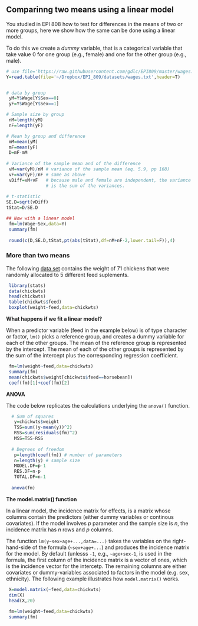 ## Comparinng two means using a linear model


You studied in EPI 808 how to test for differences in the means of two or more groups, here we show how the same can be done using a linear model. 

To do this we create a *dummy* variable, that is a categorical variable that take value 0 for one group (e.g., female) and one for the other group (e.g., male).



```r
# use file='https://raw.githubusercontent.com/gdlc/EPI809/master/wages.txt' 
Y=read.table(file='~/Dropbox/EPI_809/datasets/wages.txt',header=T)


# data by group
 yM=Y$Wage[Y$Sex==0]
 yF=Y$Wage[Y$Sex==1]

# Sample size by group
 nM=length(yM)
 nF=length(yF)

# Mean by group and difference
 mM=mean(yM)
 mF=mean(yF)
 D=mF-mM
 
# Variance of the sample mean and of the difference
 vM=var(yM)/nM # variance of the sample mean (eq. 5.9, pp 168)
 vF=var(yF)/nF # same as above
 vDiff=vM+vF   # because male and female are independent, the variance of the difference
 			   # is the sum of the variances.
 
# t-statistic
SE.D=sqrt(vDiff)
tStat=D/SE.D

## Now with a linear model
 fm=lm(Wage~Sex,data=Y)
 summary(fm)
 
 round(c(D,SE.D,tStat,pt(abs(tStat),df=nM+nF-2,lower.tail=F)),4)

```

### More than two means

The following [data set](https://stat.ethz.ch/R-manual/R-devel/library/datasets/html/chickwts.html) contains the weight of 71 chickens that were randomly allocated to 5 different feed suplements.

```r
 library(stats)
 data(chickwts)
 head(chickwts)
 table(chickwts$feed)
 boxplot(weight~feed,data=chickwts)
```

**What happens if we fit a linear model?**

When a predictor variable (feed in the example below) is of type character or factor, `lm()` picks a reference group, and creates a dummy variable for each of the other groups. The mean of the reference group is represented by the intercept. The mean of each of the other groups is represented by the sum of the intercept plus the corresponding regression coefficient.

```r
 fm=lm(weight~feed,data=chickwts)
 summary(fm)
 mean(chickwts$weight[chickwts$feed==horsebean])
 coef(fm)[1]+coef(fm)[2]
```

**ANOVA**

The code below replicates the calculations underlying the `anova()` function. 

```r
  # Sum of squares
   y=chickwts$weight
   TSS=sum((y-mean(y))^2)
   RSS=sum(residuals(fm)^2)
   MSS=TSS-RSS
  
  # Degrees of freedom
   p=length(coef(fm)) # number of parameters
   n=length(y) # sample size
   MODEL.DF=p-1
   RES.DF=n-p
   TOTAL.DF=n-1
  
  anova(fm)
```


**The model.matrix() function**

In a linear model, the incidence matrix for effects, is a matrix whose columns contain the predictors (either dummy variables or continous covariates). If the model involves *p* parameter and the sample size is *n*, the incidence matrix has *n* rows and *p* columns. 

The function `lm(y~sex+age+...,data=...)` takes the variables on the right-hand-side of the formula (`~sex+age+...`) and produces the incidence matrix for the model. By default (unlesss `-1`, e.g., `~age+sex-1`, is used in the formula, the first column of the incidence matrix is a vector of ones, which is the incidence vector for the intercetp. The remaining columns are either covariates or dummy-variables associated to factors in the model (e.g. sex, ethnicity). The following example illustrates how `model.matrix()` works.

```r
 X=model.matrix(~feed,data=chickwts)
 dim(X)
 head(X,20)
 
 fm=lm(weight~feed,data=chickwts)
 summary(fm)

```
